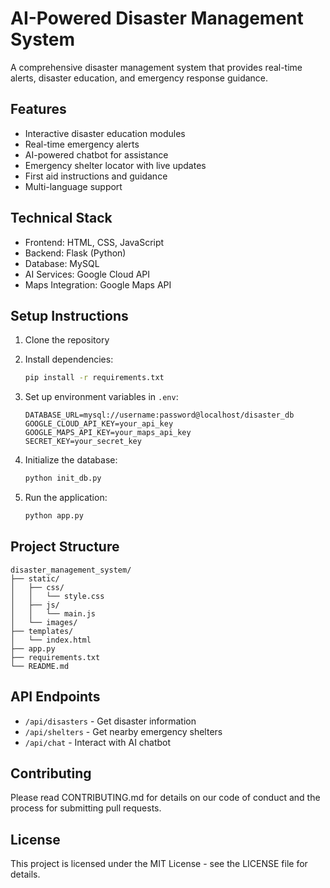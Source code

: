 # AI-Powered Disaster Management System

A comprehensive disaster management system that provides real-time alerts, disaster education, and emergency response guidance.

## Features

- Interactive disaster education modules
- Real-time emergency alerts
- AI-powered chatbot for assistance
- Emergency shelter locator with live updates
- First aid instructions and guidance
- Multi-language support

## Technical Stack

- Frontend: HTML, CSS, JavaScript
- Backend: Flask (Python)
- Database: MySQL
- AI Services: Google Cloud API
- Maps Integration: Google Maps API

## Setup Instructions

1. Clone the repository
2. Install dependencies:
   ```bash
   pip install -r requirements.txt
   ```

3. Set up environment variables in `.env`:
   ```
   DATABASE_URL=mysql://username:password@localhost/disaster_db
   GOOGLE_CLOUD_API_KEY=your_api_key
   GOOGLE_MAPS_API_KEY=your_maps_api_key
   SECRET_KEY=your_secret_key
   ```

4. Initialize the database:
   ```bash
   python init_db.py
   ```

5. Run the application:
   ```bash
   python app.py
   ```

## Project Structure

```
disaster_management_system/
├── static/
│   ├── css/
│   │   └── style.css
│   ├── js/
│   │   └── main.js
│   └── images/
├── templates/
│   └── index.html
├── app.py
├── requirements.txt
└── README.md
```

## API Endpoints

- `/api/disasters` - Get disaster information
- `/api/shelters` - Get nearby emergency shelters
- `/api/chat` - Interact with AI chatbot

## Contributing

Please read CONTRIBUTING.md for details on our code of conduct and the process for submitting pull requests.

## License

This project is licensed under the MIT License - see the LICENSE file for details.
